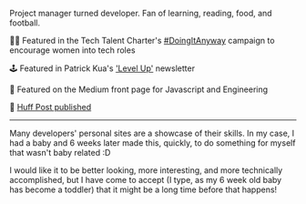 Project manager turned developer. Fan of learning, reading, food, and football.

👩‍💻 Featured in the Tech Talent Charter's [#DoingItAnyway](https://www.techtalentcharter.co.uk/doing-it-anyway) campaign to encourage women into tech roles

🕹 Featured in Patrick Kua's ['Level Up'](https://levelup.patkua.com/issues/level-up-issue-62-284772) newsletter

📝 Featured on the Medium front page for Javascript and Engineering

🎉 [Huff Post published](https://www.huffingtonpost.co.uk/entry/why-im-not-losing-weight-for-my-wedding-even-though_uk_5a85a85ae4b00e7aba2d297a)

-------------------

Many developers' personal sites are a showcase of their skills. In my case, I had a baby and 6 weeks later made this, quickly, to do something for myself that wasn't baby related :D

I would like it to be better looking, more interesting, and more technically accomplished, but I have come to accept (I type, as my 6 week old baby has become a toddler) that it might be a long time before that happens!